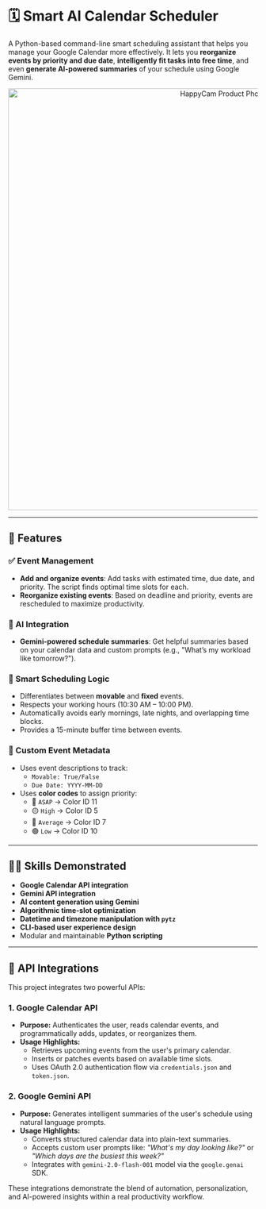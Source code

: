 # 🗓️ Smart AI Calendar Scheduler

A Python-based command-line smart scheduling assistant that helps you manage your Google Calendar more effectively. It lets you **reorganize events by priority and due date**, **intelligently fit tasks into free time**, and even **generate AI-powered summaries** of your schedule using Google Gemini.

<p align="center">
  <img src="Flight Controller Release Circuit.png" alt="HappyCam Product Photo" width="850"/>
</p>


---

## 🚀 Features

### ✅ Event Management
- **Add and organize events**: Add tasks with estimated time, due date, and priority. The script finds optimal time slots for each.
- **Reorganize existing events**: Based on deadline and priority, events are rescheduled to maximize productivity.

### 🤖 AI Integration
- **Gemini-powered schedule summaries**: Get helpful summaries based on your calendar data and custom prompts (e.g., "What’s my workload like tomorrow?").

### 🧠 Smart Scheduling Logic
- Differentiates between **movable** and **fixed** events.
- Respects your working hours (10:30 AM – 10:00 PM).
- Automatically avoids early mornings, late nights, and overlapping time blocks.
- Provides a 15-minute buffer time between events.

### 🔧 Custom Event Metadata
- Uses event descriptions to track:
  - `Movable: True/False`
  - `Due Date: YYYY-MM-DD`
- Uses **color codes** to assign priority:
  - 🔴 `ASAP` → Color ID 11
  - 🟡 `High` → Color ID 5
  - 🔵 `Average` → Color ID 7
  - 🟢 `Low` → Color ID 10

---

## 🧑‍💻 Skills Demonstrated

- **Google Calendar API integration**
- **Gemini API integration**
- **AI content generation using Gemini**
- **Algorithmic time-slot optimization**
- **Datetime and timezone manipulation with `pytz`**
- **CLI-based user experience design**
- Modular and maintainable **Python scripting**

---

## 📡 API Integrations

This project integrates two powerful APIs:

### 1. **Google Calendar API**
- **Purpose:** Authenticates the user, reads calendar events, and programmatically adds, updates, or reorganizes them.
- **Usage Highlights:**
  - Retrieves upcoming events from the user's primary calendar.
  - Inserts or patches events based on available time slots.
  - Uses OAuth 2.0 authentication flow via `credentials.json` and `token.json`.

### 2. **Google Gemini API**
- **Purpose:** Generates intelligent summaries of the user's schedule using natural language prompts.
- **Usage Highlights:**
  - Converts structured calendar data into plain-text summaries.
  - Accepts custom user prompts like: *"What's my day looking like?"* or *"Which days are the busiest this week?"*
  - Integrates with `gemini-2.0-flash-001` model via the `google.genai` SDK.

These integrations demonstrate the blend of automation, personalization, and AI-powered insights within a real productivity workflow.

